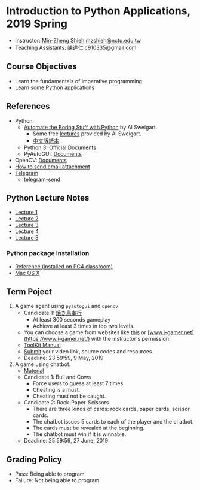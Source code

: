 # Introduction to Python Applications, 2019 Spring

+   Instructor: [Min-Zheng Shieh](mailto:mzshieh@nctu.edu.tw) mzshieh@nctu.edu.tw
+   Teaching Assistants: [陳達仁](mailto:c910335@gmail.com) c910335@gmail.com

## Course Objectives

+   Learn the fundamentals of imperative programming
+   Learn some Python applications

## References

+   Python: 
    + [Automate the Boring Stuff with Python](https://automatetheboringstuff.com/) by Al Sweigart.
        +   Some free [lectures](https://www.youtube.com/playlist?list=PL0-84-yl1fUnRuXGFe_F7qSH1LEnn9LkW) provided by Al Sweigart.
        +   [中文版紙本](https://www.tenlong.com.tw/products/9789864762729)
    +   Python 3: [Official Documents](https://docs.python.org/3/)
    +   PyAutoGUI: [Documents](https://pyautogui.readthedocs.io/en/latest/)
+   OpenCV: [Documents](https://docs.opencv.org/)
+	[How to send email attachment](https://stackoverflow.com/questions/3362600/how-to-send-email-attachments)
+	[Telegram](https://telegram.org/)
    +	[telegram-send](https://pypi.org/project/telegram-send/)

## Python Lecture Notes

+ [Lecture 1](https://hackmd.io/s/rJ6hmNpUN)
+ [Lecture 2](https://hackmd.io/s/ByMfXEPDN)
+ [Lecture 3](https://hackmd.io/s/HJmvTOrcV)
+ [Lecture 4](https://hackmd.io/s/S17MXDc3N)
+ [Lecture 5](https://hackmd.io/@BpUgvpG2TZy_PvDRF1bwvw/B1SFdDye4?type=view)

### Python package installation

+ [Reference (installed on PC4 classroom)](https://hackmd.io/Y-nIHhTrTyW8B42vH14YYw)
+ [Mac OS X](https://hackmd.io/s/S1WCZqluE)

## Term Poject

1. A game agent using `pyautogui` and `opencv`
	+ Candidate 1: [焼き鳥奉行](http://games.twtop.net/fgameplay.php?id=2424)
		+ At least 300 seconds gameplay
		+ Achieve at least 3 times in top two levels.
	+ You can choose a game from websites like [this](http://games.twtop.net/) or [www.i-gamer.net](https://www.i-gamer.net/) with the instructor's permission.
    + [ToolKit Manual](https://hackmd.io/s/B1LbJaRjm)
    + [Submit](https://forms.gle/uwttX6awhZjH74JY9) your video link, source 
codes and resources.
    + Deadline: 23:59:59, 9 May, 2019
2. A game using chatbot.
	+ [Material](https://hackmd.io/s/HkgaMUc24)
	+ Candidate 1: Bull and Cows
		+ Force users to guess at least 7 times.
		+ Cheating is a must.
		+ Cheating must not be caught.
	+ Candidate 2: Rock-Paper-Scissors
		+ There are three kinds of cards: rock cards, paper cards, scissor cards.
		+ The chatbot issues 5 cards to each of the player and the chatbot.
		+ The cards must be revealed at the beginning.
		+ The chatbot must win if it is winnable.
	+ Deadline: 25:59:59, 27 June, 2019

## Grading Policy

+   Pass: Being able to program
+   Failure: Not being able to program
